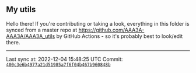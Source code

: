 ## My utils

Hello there! If you're contributing or taking a look, everything in this folder
is synced from a master repo at https://github.com/AAA3A-AAA3A/AAA3A_utils by GitHub Actions -
so it's probably best to look/edit there.

---

Last sync at: 2022-12-04 15:48:25 UTC
Commit: [`400c3e6b4977a21d51985a7f6f04b467b960848b`](https://github.com/AAA3A-AAA3A/AAA3A_utils/commit/400c3e6b4977a21d51985a7f6f04b467b960848b)
